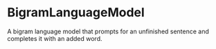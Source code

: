 # BigramLanguageModel
A bigram language model that prompts for an unfinished sentence and completes it with an added word.

